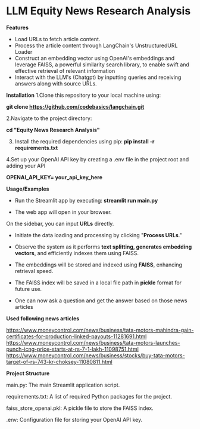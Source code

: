 # LLM Equity News Research Analysis


**Features**
* Load URLs to fetch article content.
* Process the article content through LangChain's UnstructuredURL Loader
* Construct an embedding vector using OpenAI's embeddings and leverage FAISS, a powerful similarity search library, to enable swift and effective retrieval of relevant information
* Interact with the LLM's (Chatgpt) by inputting queries and receiving answers along with source URLs.

**Installation**
1.Clone this repository to your local machine using:

 **git clone https://github.com/codebasics/langchain.git** 

2.Navigate to the project directory:

  **cd "Equity News Research Analysis"**
  
3. Install the required dependencies using pip:
  **pip install -r requirements.txt**

4.Set up your OpenAI API key by creating a .env file in the project root and adding your API

  **OPENAI_API_KEY= your_api_key_here**
  
**Usage/Examples**

* Run the Streamlit app by executing:
**streamlit run main.py**

* The web app will open in your browser.

On the sidebar, you can input **URLs** directly.

* Initiate the data loading and processing by clicking "**Process URLs**."

* Observe the system as it performs **text splitting, generates embedding vectors**, and efficiently indexes them using FAISS.

* The embeddings will be stored and indexed using **FAISS**, enhancing retrieval speed.

* The FAISS index will be saved in a local file path in **pickle** format for future use.

* One can now ask a question and get the answer based on those news articles

**Used following news articles**

https://www.moneycontrol.com/news/business/tata-motors-mahindra-gain-certificates-for-production-linked-payouts-11281691.html
https://www.moneycontrol.com/news/business/tata-motors-launches-punch-icng-price-starts-at-rs-7-1-lakh-11098751.html
https://www.moneycontrol.com/news/business/stocks/buy-tata-motors-target-of-rs-743-kr-choksey-11080811.html

**Project Structure**

main.py: The main Streamlit application script.

requirements.txt: A list of required Python packages for the project.

faiss_store_openai.pkl: A pickle file to store the FAISS index.

.env: Configuration file for storing your OpenAI API key.
